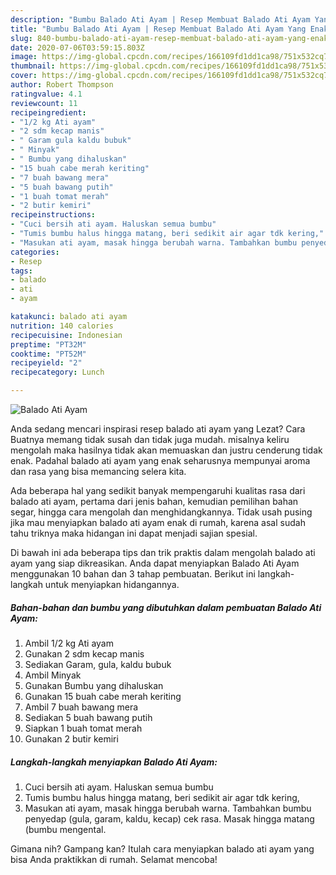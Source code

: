 ```yaml
---
description: "Bumbu Balado Ati Ayam | Resep Membuat Balado Ati Ayam Yang Enak Dan Mudah"
title: "Bumbu Balado Ati Ayam | Resep Membuat Balado Ati Ayam Yang Enak Dan Mudah"
slug: 840-bumbu-balado-ati-ayam-resep-membuat-balado-ati-ayam-yang-enak-dan-mudah
date: 2020-07-06T03:59:15.803Z
image: https://img-global.cpcdn.com/recipes/166109fd1dd1ca98/751x532cq70/balado-ati-ayam-foto-resep-utama.jpg
thumbnail: https://img-global.cpcdn.com/recipes/166109fd1dd1ca98/751x532cq70/balado-ati-ayam-foto-resep-utama.jpg
cover: https://img-global.cpcdn.com/recipes/166109fd1dd1ca98/751x532cq70/balado-ati-ayam-foto-resep-utama.jpg
author: Robert Thompson
ratingvalue: 4.1
reviewcount: 11
recipeingredient:
- "1/2 kg Ati ayam"
- "2 sdm kecap manis"
- " Garam gula kaldu bubuk"
- " Minyak"
- " Bumbu yang dihaluskan"
- "15 buah cabe merah keriting"
- "7 buah bawang mera"
- "5 buah bawang putih"
- "1 buah tomat merah"
- "2 butir kemiri"
recipeinstructions:
- "Cuci bersih ati ayam. Haluskan semua bumbu"
- "Tumis bumbu halus hingga matang, beri sedikit air agar tdk kering,"
- "Masukan ati ayam, masak hingga berubah warna. Tambahkan bumbu penyedap (gula, garam, kaldu, kecap) cek rasa. Masak hingga matang (bumbu mengental."
categories:
- Resep
tags:
- balado
- ati
- ayam

katakunci: balado ati ayam 
nutrition: 140 calories
recipecuisine: Indonesian
preptime: "PT32M"
cooktime: "PT52M"
recipeyield: "2"
recipecategory: Lunch

---
```



![Balado Ati Ayam](https://img-global.cpcdn.com/recipes/166109fd1dd1ca98/751x532cq70/balado-ati-ayam-foto-resep-utama.jpg)

Anda sedang mencari inspirasi resep balado ati ayam yang Lezat? Cara Buatnya memang tidak susah dan tidak juga mudah. misalnya keliru mengolah maka hasilnya tidak akan memuaskan dan justru cenderung tidak enak. Padahal balado ati ayam yang enak seharusnya mempunyai aroma dan rasa yang bisa memancing selera kita.

Ada beberapa hal yang sedikit banyak mempengaruhi kualitas rasa dari balado ati ayam, pertama dari jenis bahan, kemudian pemilihan bahan segar, hingga cara mengolah dan menghidangkannya. Tidak usah pusing jika mau menyiapkan balado ati ayam enak di rumah, karena asal sudah tahu triknya maka hidangan ini dapat menjadi sajian spesial.




Di bawah ini ada beberapa tips dan trik praktis dalam mengolah balado ati ayam yang siap dikreasikan. Anda dapat menyiapkan Balado Ati Ayam menggunakan 10 bahan dan 3 tahap pembuatan. Berikut ini langkah-langkah untuk menyiapkan hidangannya.

<!--inarticleads1-->

##### Bahan-bahan dan bumbu yang dibutuhkan dalam pembuatan Balado Ati Ayam:

1. Ambil 1/2 kg Ati ayam
1. Gunakan 2 sdm kecap manis
1. Sediakan  Garam, gula, kaldu bubuk
1. Ambil  Minyak
1. Gunakan  Bumbu yang dihaluskan
1. Gunakan 15 buah cabe merah keriting
1. Ambil 7 buah bawang mera
1. Sediakan 5 buah bawang putih
1. Siapkan 1 buah tomat merah
1. Gunakan 2 butir kemiri




<!--inarticleads2-->

##### Langkah-langkah menyiapkan Balado Ati Ayam:

1. Cuci bersih ati ayam. Haluskan semua bumbu
1. Tumis bumbu halus hingga matang, beri sedikit air agar tdk kering,
1. Masukan ati ayam, masak hingga berubah warna. Tambahkan bumbu penyedap (gula, garam, kaldu, kecap) cek rasa. Masak hingga matang (bumbu mengental.




Gimana nih? Gampang kan? Itulah cara menyiapkan balado ati ayam yang bisa Anda praktikkan di rumah. Selamat mencoba!
